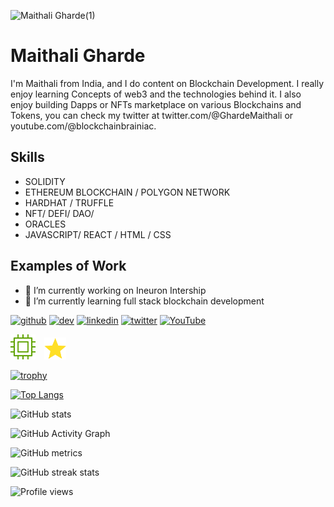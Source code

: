 ![Maithali Gharde(1)](https://user-images.githubusercontent.com/121287753/228525676-d8e90101-4b77-4b58-88fe-dd745ce0291a.jpg)

# Maithali Gharde
I'm Maithali from India, and I do content on Blockchain Development. I really enjoy learning Concepts of web3 and the technologies behind it. I also enjoy building Dapps or NFTs marketplace on various Blockchains and Tokens, you can check my twitter at twitter.com/@GhardeMaithali or youtube.com/@blockchainbrainiac.

## Skills
* SOLIDITY
* ETHEREUM BLOCKCHAIN / POLYGON NETWORK
* HARDHAT / TRUFFLE
*  NFT/ DEFI/ DAO/ 
*  ORACLES
*  JAVASCRIPT/ REACT  / HTML / CSS

## Examples of Work


- 🔭 I’m currently working on Ineuron Intership 
- 🌱 I’m currently learning full stack blockchain development 


[<img src='https://cdn.jsdelivr.net/npm/simple-icons@3.0.1/icons/github.svg' alt='github' height='40'>](https://github.com/Maithali)  [<img src='https://cdn.jsdelivr.net/npm/simple-icons@3.0.1/icons/hashnode.svg' alt='dev' height='40'>](https://maithaliblock.hashnode.dev/)  [<img src='https://cdn.jsdelivr.net/npm/simple-icons@3.0.1/icons/linkedin.svg' alt='linkedin' height='40'>](https://www.linkedin.com/in/MaithaliGharde/)  [<img src='https://cdn.jsdelivr.net/npm/simple-icons@3.0.1/icons/twitter.svg' alt='twitter' height='40'>](https://twitter.com/@GhardeMaithali)  [<img src='https://cdn.jsdelivr.net/npm/simple-icons@3.0.1/icons/youtube.svg' alt='YouTube' height='40'>](https://www.youtube.com/channel/@blockchainbrainiac)  

<a href='https://docs.github.com/en/developers'><img src='https://raw.githubusercontent.com/acervenky/animated-github-badges/master/assets/devbadge.gif' width='40' height='40'></a> <a href='https://stars.github.com/'><img src='https://raw.githubusercontent.com/acervenky/animated-github-badges/master/assets/starbadge.gif' width='35' height='35'></a> 

[![trophy](https://github-profile-trophy.vercel.app/?username=Maithali)](https://github.com/ryo-ma/github-profile-trophy)

[![Top Langs](https://github-readme-stats.vercel.app/api/top-langs/?username=Maithali)](https://github.com/anuraghazra/github-readme-stats)

![GitHub stats](https://github-readme-stats.vercel.app/api?username=Maithali&show_icons=true)  

![GitHub Activity Graph](https://activity-graph.herokuapp.com/graph?username=Maithali)  

![GitHub metrics](https://metrics.lecoq.io/Maithali)  

![GitHub streak stats](https://streak-stats.demolab.com/?user=Maithali)  

![Profile views](https://gpvc.arturio.dev/Maithali)  


